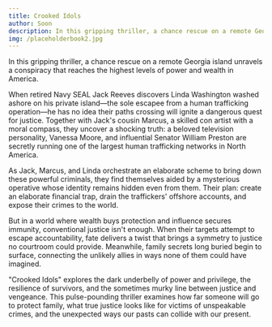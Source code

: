 ```yaml
---
title: Crooked Idols
author: Soon
description: In this gripping thriller, a chance rescue on a remote Georgia island unravels a conspiracy that reaches the highest levels of power and wealth in America ...
img: /placeholderbook2.jpg
---
```

In this gripping thriller, a chance rescue on a remote Georgia island unravels a conspiracy that reaches the highest levels of power and wealth in America. 

When retired Navy SEAL Jack Reeves discovers Linda Washington washed ashore on his private island—the sole escapee from a human trafficking operation—he has no idea their paths crossing will ignite a dangerous quest for justice. Together with Jack's cousin Marcus, a skilled con artist with a moral compass, they uncover a shocking truth: a beloved television personality, Vanessa Moore, and influential Senator William Preston are secretly running one of the largest human trafficking networks in North America. 

As Jack, Marcus, and Linda orchestrate an elaborate scheme to bring down these powerful criminals, they find themselves aided by a mysterious operative whose identity remains hidden even from them. Their plan: create an elaborate financial trap, drain the traffickers' offshore accounts, and expose their crimes to the world. 

But in a world where wealth buys protection and influence secures immunity, conventional justice isn't enough. When their targets attempt to escape accountability, fate delivers a twist that brings a symmetry to justice no courtroom could provide. Meanwhile, family secrets long buried begin to surface, connecting the unlikely allies in ways none of them could have imagined. 

"Crooked Idols" explores the dark underbelly of power and privilege, the resilience of survivors, and the sometimes murky line between justice and vengeance. This pulse-pounding thriller examines how far someone will go to protect family, what true justice looks like for victims of unspeakable crimes, and the unexpected ways our pasts can collide with our present. 